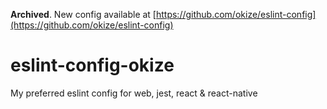 __Archived__. New config available at [https://github.com/okize/eslint-config](https://github.com/okize/eslint-config)

# eslint-config-okize
My preferred eslint config for web, jest, react &amp; react-native
